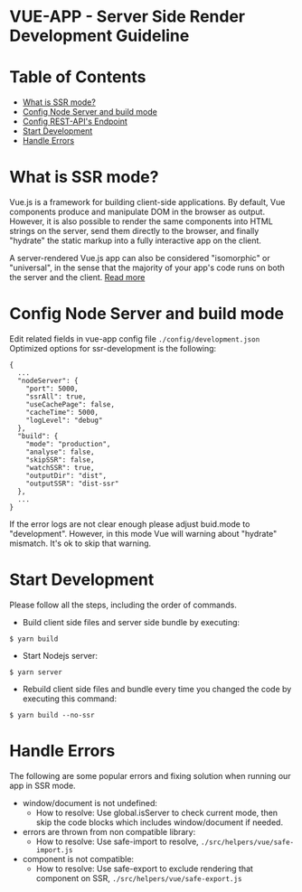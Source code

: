 # VUE-APP - Server Side Render Development Guideline

# Table of Contents

* [What is SSR mode?](#what-is-ssr-mode)
* [Config Node Server and build mode](#config-node-server-and-build-mode)
* [Config REST-API's Endpoint](#config-rest-apis-endpoint)
* [Start Development](#start-development)
* [Handle Errors](#handle-errors)

# What is SSR mode?
Vue.js is a framework for building client-side applications. By default, Vue components produce and manipulate DOM in the browser as output. However, it is also possible to render the same components into HTML strings on the server, send them directly to the browser, and finally "hydrate" the static markup into a fully interactive app on the client.

A server-rendered Vue.js app can also be considered "isomorphic" or "universal", in the sense that the majority of your app's code runs on both the server and the client. [Read more](https://ssr.vuejs.org)

# Config Node Server and build mode

Edit related fields in vue-app config file `./config/development.json` 
Optimized options for ssr-development is the following:

```
{
  ...
  "nodeServer": {
    "port": 5000,
    "ssrAll": true,
    "useCachePage": false,
    "cacheTime": 5000,
    "logLevel": "debug"
  },
  "build": {
    "mode": "production",
    "analyse": false,
    "skipSSR": false,
    "watchSSR": true,
    "outputDir": "dist",
    "outputSSR": "dist-ssr"
  },
  ...
}
```
If the error logs are not clear enough please adjust buid.mode to "development". However, in this mode
Vue will warning about "hydrate" mismatch. It's ok to skip that warning.

# Start Development
Please follow all the steps, including the order of commands.
* Build client side files and server side bundle by executing:
```
$ yarn build
```
* Start Nodejs server:
```
$ yarn server
```
* Rebuild client side files and bundle every time you changed the code by
executing this command:
```
$ yarn build --no-ssr
```

# Handle Errors
The following are some popular errors and fixing solution when running our app in SSR mode.
* window/document is not undefined:
  - How to resolve: Use global.isServer to check current mode, then skip the code blocks which includes window/document if needed.
* errors are thrown from non compatible library: 
  - How to resolve: Use safe-import to resolve, `./src/helpers/vue/safe-import.js`
* component is not compatible: 
  - How to resolve: Use safe-export to exclude rendering that component on SSR, `./src/helpers/vue/safe-export.js`
